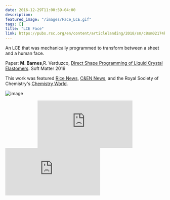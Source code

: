 ```yaml
---
date: 2016-12-29T11:00:59-04:00
description: 
featured_image: "/images/Face_LCE.gif"
tags: []
title: "LCE Face"
link: https://pubs.rsc.org/en/content/articlelanding/2018/sm/c8sm02174k#!divAbstract/
---
```


An LCE that was mechanically programmed to transform between a sheet and a human face. 

Paper: <b>M. Barnes</b>,R. Verduzco, <a href="https://pubs.rsc.org/en/content/articlelanding/2018/sm/c8sm02174k#!divAbstract/">Direct Shape Programming of Liquid Crystal Elastomers</a>. Soft Matter 2019

This work was featured <a href="http://news.rice.edu/2018/12/20/mighty-morphing-materials-take-complex-shapes/">Rice News</a>, <a href="https://cen.acs.org/materials/Programmable-polymer-forms-complex-shapes/97/i3">C&EN News</a>, and the Royal Society of Chemistry's <a href="https://www.chemistryworld.com/news/liquid-crystals-shape-up-on-demand/3009945.article">Chemistry World</a>. 

![image](../../static/images/Face_LCE.gif)

<div class="embedded-iframe" style ="text-align:center;">
            <iframe src="https://www.youtube.com/embed/8RVlnatMPjc" frameborder="0" allow="accelerometer; autoplay; encrypted-media; gyroscope; picture-in-picture" allowfullscreen></iframe>
</div>

<div class="embedded-iframe">
            <iframe src="https://www.youtube.com/embed/bmpVSqj2U2I" frameborder="0" allow="accelerometer; autoplay; encrypted-media; gyroscope; picture-in-picture" allowfullscreen></iframe>
</div>
